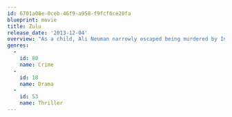 ```yaml
---
id: 6701a08e-0ceb-46f9-a958-f9fcf6ce20fa
blueprint: movie
title: Zulu
release_date: '2013-12-04'
overview: "As a child, Ali Neuman narrowly escaped being murdered by Inkhata, a militant political party at war with Nelson Mandela's African National Congress. Only he and his mother survived the carnage of those years. But as with many survivors, the psychological scars remain."
genres:
  -
    id: 80
    name: Crime
  -
    id: 18
    name: Drama
  -
    id: 53
    name: Thriller
---
```

